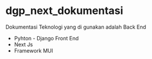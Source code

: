# dgp_next_dokumentasi
Dokumentasi
Teknologi yang di gunakan adalah
Back End
- Pyhton - Django
Front End
- Next Js
- Framework MUI
